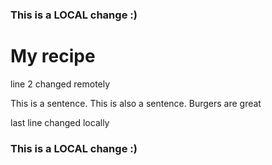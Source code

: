 ### This is a LOCAL change :)
# My recipe 
line 2 changed remotely 

This is a sentence. This is also a sentence. Burgers are great

last line changed locally
### This is a LOCAL change :)
